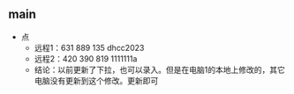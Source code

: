 


## main

- 点
	- 远程1：631 889 135  dhcc2023
	- 远程2：420 390 819  1111111a
	- 结论：以前更新了下拉，也可以录入。但是在电脑1的本地上修改的，其它电脑没有更新到这个修改。更新即可
